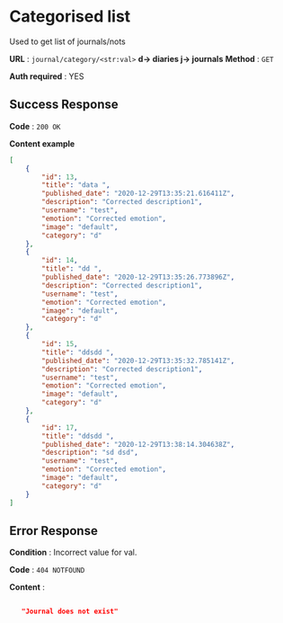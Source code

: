# Categorised list

Used to get list of journals/nots 

**URL** : `journal/category/<str:val>`
<b color="red">d-> diaries j-> journals</b>
**Method** : `GET`

**Auth required** : YES



## Success Response

**Code** : `200 OK`

**Content example**

```json
[
    {
        "id": 13,
        "title": "data ",
        "published_date": "2020-12-29T13:35:21.616411Z",
        "description": "Corrected description1",
        "username": "test",
        "emotion": "Corrected emotion",
        "image": "default",
        "category": "d"
    },
    {
        "id": 14,
        "title": "dd ",
        "published_date": "2020-12-29T13:35:26.773896Z",
        "description": "Corrected description1",
        "username": "test",
        "emotion": "Corrected emotion",
        "image": "default",
        "category": "d"
    },
    {
        "id": 15,
        "title": "ddsdd ",
        "published_date": "2020-12-29T13:35:32.785141Z",
        "description": "Corrected description1",
        "username": "test",
        "emotion": "Corrected emotion",
        "image": "default",
        "category": "d"
    },
    {
        "id": 17,
        "title": "ddsdd ",
        "published_date": "2020-12-29T13:38:14.304638Z",
        "description": "sd dsd",
        "username": "test",
        "emotion": "Corrected emotion",
        "image": "default",
        "category": "d"
    }
]
```

## Error Response

**Condition** : Incorrect value for val.

**Code** : `404 NOTFOUND`

**Content** :

```json

   "Journal does not exist"

```



